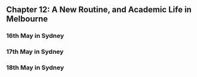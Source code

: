 ## Chapter 12: A New Routine, and Academic Life in Melbourne

### 16th May in Sydney


### 17th May in Sydney


### 18th May in Sydney